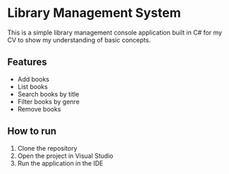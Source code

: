 # Library Management System

This is a simple library management console application built in C# for my CV to show my understanding of basic concepts.

## Features
- Add books
- List books
- Search books by title
- Filter books by genre
- Remove books

## How to run
1. Clone the repository
2. Open the project in Visual Studio
3. Run the application in the IDE
